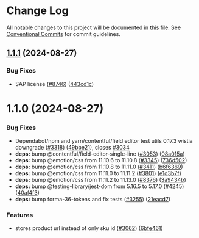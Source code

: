 # Change Log

All notable changes to this project will be documented in this file.
See [Conventional Commits](https://conventionalcommits.org) for commit guidelines.

## [1.1.1](https://github.com/contentful/apps/compare/@contentful/sap-commerce-cloud@1.1.0...@contentful/sap-commerce-cloud@1.1.1) (2024-08-27)

### Bug Fixes

- SAP license ([#8746](https://github.com/contentful/apps/issues/8746)) ([443cd1c](https://github.com/contentful/apps/commit/443cd1c6b42601113f0f1eaf31494aba8d5c3db1))

# 1.1.0 (2024-08-27)

### Bug Fixes

- Dependabot/npm and yarn/contentful/field editor test utils 0.17.3 wistia downgrade ([#3318](https://github.com/contentful/apps/issues/3318)) ([49bbe21](https://github.com/contentful/apps/commit/49bbe21018fe8909b4bfc17900af2688de534ecb)), closes [#3034](https://github.com/contentful/apps/issues/3034)
- **deps:** bump @contentful/field-editor-single-line ([#3053](https://github.com/contentful/apps/issues/3053)) ([08a015a](https://github.com/contentful/apps/commit/08a015a7627449f50e78770530bc1d4394b8ce98))
- **deps:** bump @emotion/css from 11.10.6 to 11.10.8 ([#3345](https://github.com/contentful/apps/issues/3345)) ([736d502](https://github.com/contentful/apps/commit/736d502a8d4b00a795fada10ecef0e54ac1de314))
- **deps:** bump @emotion/css from 11.10.8 to 11.11.0 ([#3411](https://github.com/contentful/apps/issues/3411)) ([b6f6369](https://github.com/contentful/apps/commit/b6f63696c83738b0958c498f9bb0c0ca0e82d474))
- **deps:** bump @emotion/css from 11.11.0 to 11.11.2 ([#3801](https://github.com/contentful/apps/issues/3801)) ([e1d3b7f](https://github.com/contentful/apps/commit/e1d3b7feee2645fd93a029a0525f65a85b8813da))
- **deps:** bump @emotion/css from 11.11.2 to 11.13.0 ([#8376](https://github.com/contentful/apps/issues/8376)) ([3a9434b](https://github.com/contentful/apps/commit/3a9434be0ee89464de60ef349bcbe65c4a8db17e))
- **deps:** bump @testing-library/jest-dom from 5.16.5 to 5.17.0 ([#4245](https://github.com/contentful/apps/issues/4245)) ([40af4f3](https://github.com/contentful/apps/commit/40af4f36fea440a03558de5f610a48e564fa4003))
- **deps:** bump forma-36-tokens and fix tests ([#3255](https://github.com/contentful/apps/issues/3255)) ([21eacd7](https://github.com/contentful/apps/commit/21eacd7552ac0a3aa8e2071a468b215e5dacb232))

### Features

- stores product url instead of only sku id ([#3062](https://github.com/contentful/apps/issues/3062)) ([6bfe461](https://github.com/contentful/apps/commit/6bfe461ad122be3b30c7eae282e2b7174b00c5e4))
